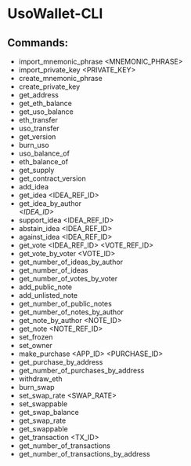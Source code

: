 # UsoWallet-CLI
## Commands:
* import_mnemonic_phrase <PASSWORD> <MNEMONIC_PHRASE>
* import_private_key <PASSWORD> <PRIVATE_KEY>
* create_mnemonic_phrase
* create_private_key
* get_address
* get_eth_balance
* get_uso_balance
* eth_transfer <PASSWORD> <TO> <VALUE>
* uso_transfer <PASSWORD> <TO> <VALUE>
* get_version
* burn_uso <PASSWORD> <VALUE>
* uso_balance_of <ADDRESS>
* eth_balance_of <ADDRESS>
* get_supply
* get_contract_version
* add_idea <PASSWORD> <DESCRIPTION>
* get_idea <IDEA_REF_ID>
* get_idea_by_author <ADDRESS> <IDEA_ID>
* support_idea <PASSWORD> <IDEA_REF_ID> <COMMENT>
* abstain_idea <PASSWORD> <IDEA_REF_ID> <COMMENT>
* against_idea <PASSWORD> <IDEA_REF_ID> <COMMENT>
* get_vote <IDEA_REF_ID> <VOTE_REF_ID>
* get_vote_by_voter <VOTER> <VOTE_ID>
* get_number_of_ideas_by_author <AUTHOR>
* get_number_of_ideas
* get_number_of_votes_by_voter <VOTER>
* add_public_note <PASSWORD> <CONTENT>
* add_unlisted_note <PASSWORD> <CONTENT>
* get_number_of_public_notes
* get_number_of_notes_by_author <AUTHOR>
* get_note_by_author <AUTHOR> <NOTE_ID>
* get_note <NOTE_REF_ID>
* set_frozen <FROZEN>
* set_owner <OWNER>
* make_purchase <PASSWORD> <APP_ID> <PURCHASE_ID> <COST>
* get_purchase_by_address <ADDRESS> <ID>
* get_number_of_purchases_by_address <ADDRESS>
* withdraw_eth <PASSWORD> <VALUE>
* burn_swap <PASSWORD> <VALUE>
* set_swap_rate <PASSWORD> <SWAP_RATE>
* set_swappable <PASSWORD> <SWAPPABLE>
* get_swap_balance
* get_swap_rate
* get_swappable
* get_transaction <TX_ID>
* get_number_of_transactions
* get_number_of_transactions_by_address <ADDRESS>